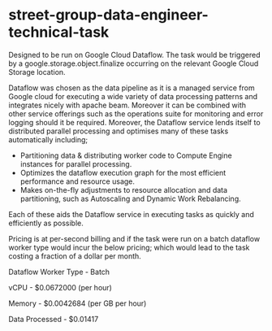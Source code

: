 # street-group-data-engineer-technical-task

Designed to be run on Google Cloud Dataflow. The task would be triggered by a google.storage.object.finalize occurring on the relevant Google Cloud Storage location.

Dataflow was chosen as the data pipeline as it is a managed service from Google cloud for executing a wide variety of data processing patterns and integrates nicely with apache beam.  Moreover it can be combined with other service offerings such as the operations suite for monitoring and error logging should it be required.  Moreover, the Dataflow service lends itself to distributed parallel processing and optimises many of these tasks automatically including;
-	Partitioning data & distributing worker code to Compute Engine instances for parallel processing.
-	Optimizes the dataflow execution graph for the most efficient performance and resource usage. 
-	Makes on-the-fly adjustments to resource allocation and data partitioning, such as Autoscaling and Dynamic Work Rebalancing. 

Each of these aids the Dataflow service in executing tasks as quickly and efficiently as possible.

Pricing is at per-second billing and if the task were run on a batch dataflow worker type would incur the below pricing; which would lead to the task costing a fraction of a dollar per month. 

Dataflow Worker Type	- Batch 

vCPU			- $0.0672000
(per hour)

Memory			- $0.0042684
(per GB per hour)

Data Processed 		- $0.01417

